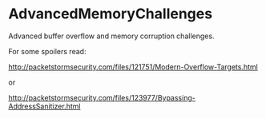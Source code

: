 AdvancedMemoryChallenges
========================

Advanced buffer overflow and memory corruption challenges.

For some spoilers read:

http://packetstormsecurity.com/files/121751/Modern-Overflow-Targets.html

or 

http://packetstormsecurity.com/files/123977/Bypassing-AddressSanitizer.html
